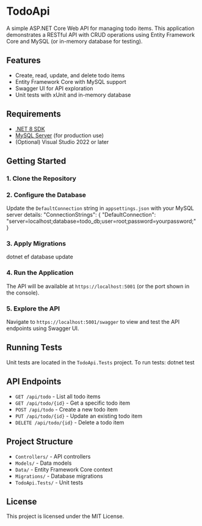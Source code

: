 # TodoApi

A simple ASP.NET Core Web API for managing todo items. This application demonstrates a RESTful API with CRUD operations using Entity Framework Core and MySQL (or in-memory database for testing).

## Features

- Create, read, update, and delete todo items
- Entity Framework Core with MySQL support
- Swagger UI for API exploration
- Unit tests with xUnit and in-memory database

## Requirements

- [.NET 8 SDK](https://dotnet.microsoft.com/download/dotnet/8.0)
- [MySQL Server](https://dev.mysql.com/downloads/mysql/) (for production use)
- (Optional) Visual Studio 2022 or later

## Getting Started

### 1. Clone the Repository

### 2. Configure the Database

Update the `DefaultConnection` string in `appsettings.json` with your MySQL server details:
"ConnectionStrings": { "DefaultConnection": "server=localhost;database=todo_db;user=root;password=yourpassword;" }

### 3. Apply Migrations
dotnet ef database update

### 4. Run the Application


The API will be available at `https://localhost:5001` (or the port shown in the console).

### 5. Explore the API

Navigate to `https://localhost:5001/swagger` to view and test the API endpoints using Swagger UI.

## Running Tests

Unit tests are located in the `TodoApi.Tests` project. To run tests:
dotnet test

## API Endpoints

- `GET /api/todo` - List all todo items
- `GET /api/todo/{id}` - Get a specific todo item
- `POST /api/todo` - Create a new todo item
- `PUT /api/todo/{id}` - Update an existing todo item
- `DELETE /api/todo/{id}` - Delete a todo item

## Project Structure

- `Controllers/` - API controllers
- `Models/` - Data models
- `Data/` - Entity Framework Core context
- `Migrations/` - Database migrations
- `TodoApi.Tests/` - Unit tests

## License

This project is licensed under the MIT License.
